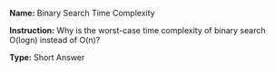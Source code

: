 **Name:** Binary Search Time Complexity

**Instruction:** Why is the worst-case time complexity of binary search O(logn) instead of O(n)?

**Type:** Short Answer
